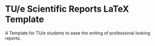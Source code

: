 # TU/e Scientific Reports LaTeX Template
A Template for TU/e students to ease the writing of professional looking reports.


